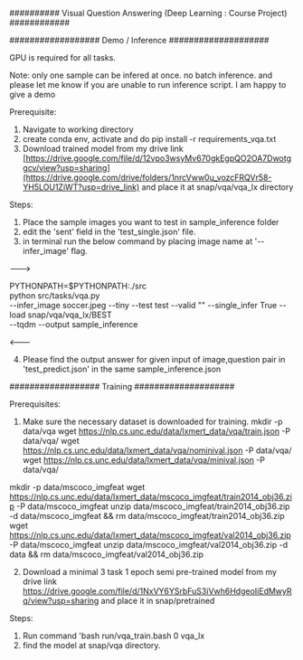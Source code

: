 
##########   Visual Question Answering (Deep Learning : Course Project)  ############


##################   Demo / Inference ####################

GPU is required for all tasks.

Note: only one sample can be infered at once. no batch inference. and please let me know if you are unable to run inference script. I am happy to give a demo 

Prerequisite: 
1. Navigate to working directory
2. create conda env, activate and do pip install -r requirements_vqa.txt
3. Download trained model from my drive link [https://drive.google.com/file/d/12vpo3wsyMv670gkEgpQO2OA7Dwotggcv/view?usp=sharing](https://drive.google.com/drive/folders/1nrcVww0u_vozcFRQVr58-YH5LOU1ZiWT?usp=drive_link) and place it at snap/vqa/vqa_lx directory

Steps:
1. Place the sample images you want to test in sample_inference folder
2. edit the 'sent' field in the 'test_single.json' file.
3. in terminal run the below command by placing image name at '--infer_image' flag.

--->

PYTHONPATH=$PYTHONPATH:./src \
python src/tasks/vqa.py \
   --infer_image soccer.jpeg --tiny --test test --valid "" --single_infer True --load snap/vqa/vqa_lx/BEST \
   --tqdm --output sample_inference

<---

4. Please find the output answer for given input of image,question pair in 'test_predict.json' in the same sample_inference.json

##################   Training  ####################


Prerequisites:

1. Make sure the necessary dataset is downloaded for training.
mkdir -p data/vqa
wget https://nlp.cs.unc.edu/data/lxmert_data/vqa/train.json -P data/vqa/
wget https://nlp.cs.unc.edu/data/lxmert_data/vqa/nominival.json -P  data/vqa/
wget https://nlp.cs.unc.edu/data/lxmert_data/vqa/minival.json -P data/vqa/

mkdir -p data/mscoco_imgfeat
wget https://nlp.cs.unc.edu/data/lxmert_data/mscoco_imgfeat/train2014_obj36.zip -P data/mscoco_imgfeat
unzip data/mscoco_imgfeat/train2014_obj36.zip -d data/mscoco_imgfeat && rm data/mscoco_imgfeat/train2014_obj36.zip
wget https://nlp.cs.unc.edu/data/lxmert_data/mscoco_imgfeat/val2014_obj36.zip -P data/mscoco_imgfeat
unzip data/mscoco_imgfeat/val2014_obj36.zip -d data && rm data/mscoco_imgfeat/val2014_obj36.zip

2. Download a minimal 3 task 1 epoch semi pre-trained model from my drive link https://drive.google.com/file/d/1NxVY6YSrbFuS3iVwh6HdgeoIiEdMwyRq/view?usp=sharing and place it in snap/pretrained

Steps:

1. Run command 'bash run/vqa_train.bash 0 vqa_lx
2. find the model at snap/vqa directory.

